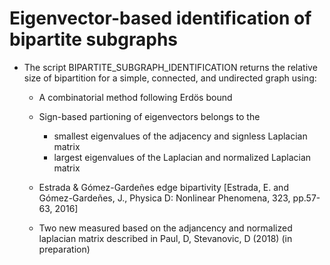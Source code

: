 # Eigenvector-based identification of bipartite subgraphs

* The script BIPARTITE_SUBGRAPH_IDENTIFICATION returns the relative size of bipartition for a simple, connected, and undirected graph using: 
   
   * A combinatorial method following Erdös bound
   
   * Sign-based partioning of eigenvectors belongs to the 
   
      *  smallest eigenvalues of the adjacency and signless Laplacian matrix
      *  largest eigenvalues of the Laplacian and normalized Laplacian matrix
      
   * Estrada & Gómez-Gardeñes  edge bipartivity [Estrada, E. and Gómez-Gardeñes, J., Physica D: Nonlinear Phenomena, 323, pp.57-63, 2016]
   
   * Two new measured based on the adjancency and normalized laplacian matrix described in Paul, D, Stevanovic, D (2018) (in preparation) 
